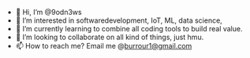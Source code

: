 - 👋 Hi, I’m @9odn3ws
- 👀 I’m interested in softwaredevelopment, IoT, ML, data science, 
- 🌱 I’m currently learning to combine all coding tools to build real value.
- 💞️ I’m looking to collaborate on all kind of things, just hmu.
- 📫 How to reach me? Email me @burrour1@gmail.com

<!---
9odn3ws/9odn3ws is a ✨ special ✨ repository because its `README.md` (this file) appears on your GitHub profile.
You can click the Preview link to take a look at your changes.
--->
